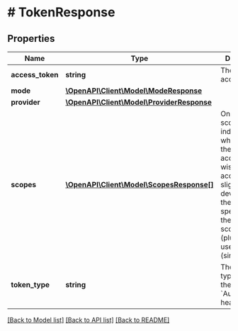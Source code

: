 # # TokenResponse

## Properties

Name | Type | Description | Notes
------------ | ------------- | ------------- | -------------
**access_token** | **string** | The issued access_token | [readonly]
**mode** | [**\OpenAPI\Client\Model\ModeResponse**](ModeResponse.md) |  |
**provider** | [**\OpenAPI\Client\Model\ProviderResponse**](ProviderResponse.md) |  |
**scopes** | [**\OpenAPI\Client\Model\ScopesResponse[]**](ScopesResponse.md) | One or more scope values indicating which parts of the user&#39;s account you wish to access.  Note, slight deviation from the OAuth 2.1 spec in that the param is scopes (plural) is used vs scope (singular) | [readonly]
**token_type** | **string** | The token type to pass in the &#x60;Authorization&#x60; header | [readonly]

[[Back to Model list]](../../README.md#models) [[Back to API list]](../../README.md#endpoints) [[Back to README]](../../README.md)
